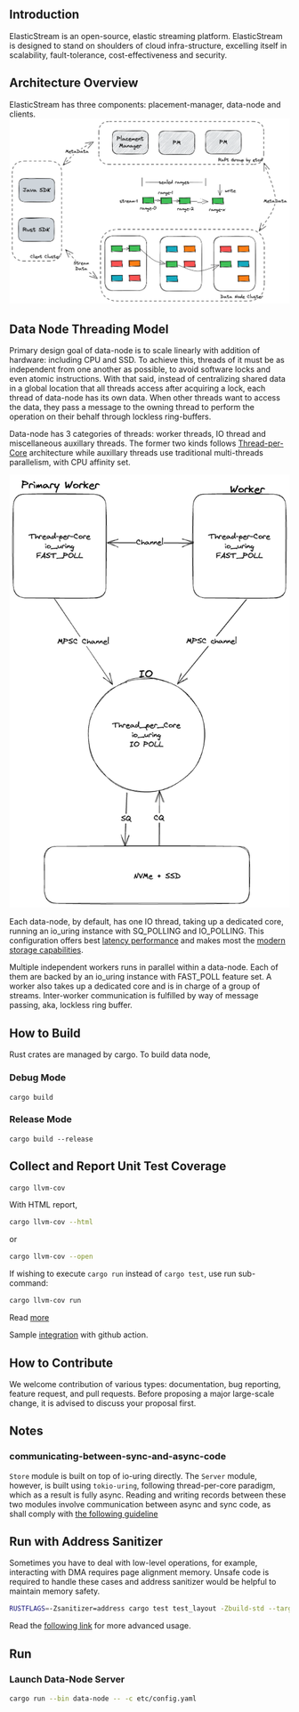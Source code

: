 ## Introduction
ElasticStream is an open-source, elastic streaming platform. ElasticStream is designed to stand on shoulders of cloud infra-structure,
excelling itself in scalability, fault-tolerance, cost-effectiveness and security.



## Architecture Overview
ElasticStream has three components: placement-manager, data-node and clients.
![Arch](docs/images/elastic-stream-arc.png)

## Data Node Threading Model
Primary design goal of data-node is to scale linearly with addition of hardware: including CPU and SSD. To achieve this, threads of it must be as independent from one another as possible, to avoid software locks and even atomic instructions. With that said, instead of centralizing shared data in a global location that all threads access after acquiring a lock, each thread of data-node has its own data. When other threads want to access the data, they pass a message to the owning thread to perform the operation on their behalf through lockless ring-buffers. 

Data-node has 3 categories of threads: worker threads, IO thread and miscellaneous auxillary threads. The former two kinds follows [Thread-per-Core](https://www.datadoghq.com/blog/engineering/introducing-glommio/) architecture while auxillary threads use traditional multi-threads parallelism, with CPU affinity set.

![Threading Model](assets/threading_model.png)

Each data-node, by default, has one IO thread, taking up a dedicated core, running an io_uring instance with SQ_POLLING and IO_POLLING. This configuration offers best [latency performance](docs/benchmark.md) and makes most the [modern storage capabilities](https://atlarge-research.com/pdfs/2022-systor-apis.pdf).

Multiple independent workers runs in parallel within a data-node. Each of them are backed by an io_uring instance with FAST_POLL feature set. A worker also takes up a dedicated core and is in charge of a group of streams. Inter-worker communication is fulfilled by way of message passing, aka, lockless ring buffer. 

## How to Build
Rust crates are managed by cargo. To build data node,

### Debug Mode
```
cargo build
```

### Release Mode
```
cargo build --release
```

## Collect and Report Unit Test Coverage

```sh
cargo llvm-cov
```

With HTML report,
```sh
cargo llvm-cov --html
```
or 
```sh
cargo llvm-cov --open
```

If wishing to execute `cargo run` instead of `cargo test`, use run sub-command:

```sh
cargo llvm-cov run
```

Read [more](https://crates.io/crates/cargo-llvm-cov)

Sample [integration](https://github.com/taiki-e/cargo-llvm-cov) with github action.

## How to Contribute
We welcome contribution of various types: documentation, bug reporting, feature request, and pull requests. Before proposing a major large-scale change, it is advised to discuss your proposal first.

## Notes

### **communicating-between-sync-and-async-code**
`Store` module is built on top of io-uring directly. The `Server` module, however, is built using `tokio-uring`, following thread-per-core paradigm, which as a result is fully async. Reading and writing records between these two modules involve communication between async and sync code, as shall comply with [the following guideline](https://docs.rs/tokio/latest/tokio/sync/mpsc/index.html#communicating-between-sync-and-async-code) 

## Run with Address Sanitizer 

Sometimes you have to deal with low-level operations, for example, interacting with DMA requires page alignment memory. Unsafe code is required to handle these cases and address sanitizer would be helpful to maintain memory safety.

```sh
RUSTFLAGS=-Zsanitizer=address cargo test test_layout -Zbuild-std --target x86_64-unknown-linux-gnu
```
Read the [following link](https://doc.rust-lang.org/beta/unstable-book/compiler-flags/sanitizer.html) for more advanced usage.


## Run

### Launch Data-Node Server
```sh
cargo run --bin data-node -- -c etc/config.yaml
```